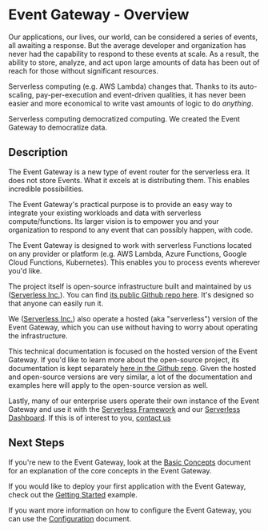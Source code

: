 # Event Gateway - Overview

Our applications, our lives, our world, can be considered a series of events, all awaiting a response.  But the average developer and organization has never had the capability to respond to these events at scale.  As a result, the ability to store, analyze, and act upon large amounts of data has been out of reach for those without significant resources.

Serverless computing (e.g. AWS Lambda) changes that. Thanks to its auto-scaling, pay-per-execution and event-driven qualities, it has never been easier and more economical to write vast amounts of logic to do *anything*.

Serverless computing democratized computing.  We created the Event Gateway to democratize data.

## Description

The Event Gateway is a new type of event router for the serverless era.  It does not store Events.  What it excels at is distributing them.  This enables incredible possibilities.

The Event Gateway's practical purpose is to provide an easy way to integrate your existing workloads and data with serverless compute/functions.  Its larger vision is to empower you and your organization to respond to any event that can possibly happen, with code.

The Event Gateway is designed to work with serverless Functions located on any provider or platform (e.g. AWS Lambda, Azure Functions, Google Cloud Functions, Kubernetes).  This enables you to process events wherever you'd like.

The project itself is open-source infrastructure built and maintained by us ([Serverless Inc.](https://www.serverless.com)).  You can find [its public Github repo here](https://github.com/serverless/event-gateway).  It's designed so that anyone can easily run it.

We ([Serverless Inc.](https://www.serverless.com)) also operate a hosted (aka "serverless") version of the Event Gateway, which you can use without having to worry about operating the infrastructure.

This technical documentation is focused on the hosted version of the Event Gateway.  If you'd like to learn more about the open-source project, its documentation is kept separately [here in the Github repo](https://github.com/serverless/event-gateway/tree/master/docs).  Given the hosted and open-source versions are very similar, a lot of the documentation and examples here will apply to the open-source version as well.

Lastly, many of our enterprise users operate their own instance of the Event Gateway and use it with the [Serverless Framework](https://github.com/serverless/serverless) and our [Serverless Dashboard](https://dashboard.serverless.com/).  If this is of interest to you, [contact us](https://www.serverless.com/enterprise)

## Next Steps

If you're new to the Event Gateway, look at the [Basic Concepts](./basic-concepts.md) document for an explanation of the core concepts in the Event Gateway.

If you would like to deploy your first application with the Event Gateway, check out the [Getting Started](./getting-started.md) example.

If you want more information on how to configure the Event Gateway, you can use the [Configuration](./configuration.md) document.
